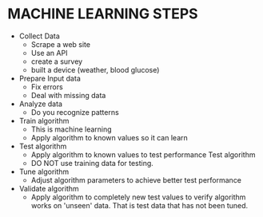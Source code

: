 # MACHINE LEARNING STEPS

* Collect Data  
  * Scrape a web site  
  * Use an API  
  * create a survey  
  * built a device (weather, blood glucose)  
* Prepare Input data  
  * Fix errors  
  * Deal with missing data  
* Analyze data
  * Do you recognize patterns
* Train algorithm  
  * This is machine learning  
  * Apply algorithm to known values so it can learn
* Test algorithm
  * Apply algorithm to known values to test performance Test algorithm
  * DO NOT use training data for testing. 
* Tune algorithm
  * Adjust algorithm parameters to achieve better test performance
* Validate algorithm 
  * Apply algorithm to completely new test values to verify algorithm works on 'unseen' data.  That is test data that has not been tuned.  